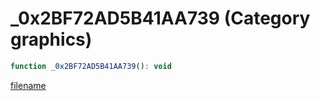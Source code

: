 # _0x2BF72AD5B41AA739 (Category graphics)

```js
function _0x2BF72AD5B41AA739(): void
```

[filename](_0x2BF72AD5B41AA739_m.md ':include')